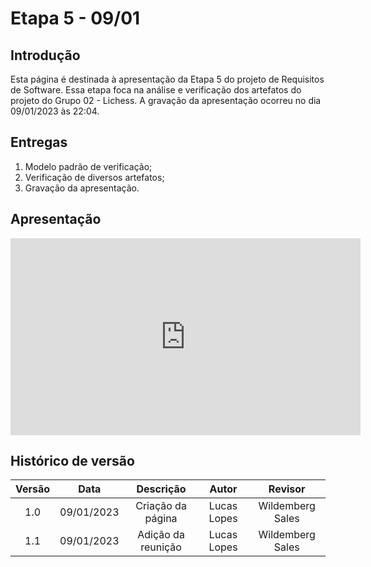 # Etapa 5 - 09/01

## Introdução
Esta página é destinada à apresentação da Etapa 5 do projeto de Requisitos de Software. Essa etapa foca na análise e verificação dos artefatos do projeto do Grupo 02 - Lichess. A gravação da apresentação ocorreu no dia 09/01/2023 às 22:04.

## Entregas
<ol>
    <li>Modelo padrão de verificação;</li>
    <li>Verificação de diversos artefatos;</li>
    <li>Gravação da apresentação.</li>
</ol>

## Apresentação
<iframe width="560" height="315" src="https://www.youtube.com/embed/rqalYVh9AiA?start=5" title="YouTube video player" frameborder="0" allow="accelerometer; autoplay; clipboard-write; encrypted-media; gyroscope; picture-in-picture; web-share" allowfullscreen></iframe>

## Histórico de versão
| Versão | Data | Descrição | Autor | Revisor |
| :----: | :--: | :-------: | :---: | :-----: |
| 1.0 | 09/01/2023 | Criação da página | Lucas Lopes | Wildemberg Sales |
| 1.1 | 09/01/2023 | Adição da reunição | Lucas Lopes | Wildemberg Sales |